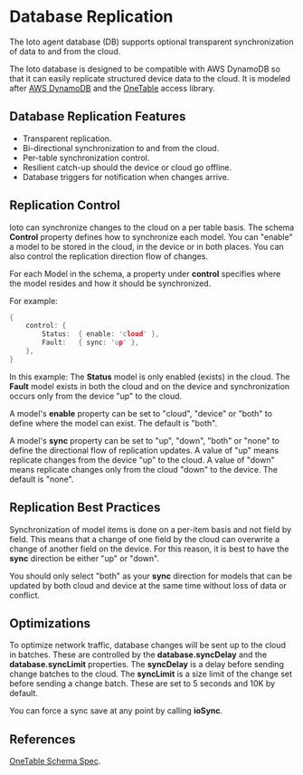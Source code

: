 # Database Replication

The Ioto agent database (DB) supports optional transparent synchronization of data to and from the cloud.

The Ioto database is designed to be compatible with AWS DynamoDB so that it can easily replicate structured device data to the cloud. It is modeled after [AWS DynamoDB](https://aws.amazon.com/dynamodb/) and the [OneTable](https://doc.onetable.io/) access library.

## Database Replication Features

* Transparent replication.
* Bi-directional synchronization to and from the cloud.
* Per-table synchronization control.
* Resilient catch-up should the device or cloud go offline.
* Database triggers for notification when changes arrive.

## Replication Control

Ioto can synchronize changes to the cloud on a per table basis. The schema **Control** property defines how to synchronize each model. You can "enable" a model to be stored in the cloud, in the device or in both places. You can also control the replication direction flow of changes.

For each Model in the schema, a property under **control** specifies where the model resides and how it should be synchronized.

For example:

```c
{
    control: {
        Status:  { enable: 'cloud' },
        Fault:   { sync: 'up' },
    },  
}
```

In this example: The **Status** model is only enabled (exists) in the cloud. The **Fault** model exists in both the cloud and on the device and synchronization occurs only from the device "up" to the cloud.

A model's **enable** property can be set to "cloud", "device" or "both" to define where the model can exist. The default is "both".

A model's **sync** property can be set to "up", "down", "both" or "none" to define the directional flow of replication updates. A value of "up" means replicate changes from the device "up" to the cloud. A value of "down" means replicate changes only from the cloud "down" to the device. The default is "none".

## Replication Best Practices

Synchronization of model items is done on a per-item basis and not field by field. This means that a change of one field by the cloud can overwrite a change of another field on the device. For this reason, it is best to have the **sync** direction be either "up" or "down".

You should only select "both" as your **sync** direction for models that can be updated by both cloud and device at the same time without loss of data or conflict.

## Optimizations

To optimize network traffic, database changes will be sent up to the cloud in batches. These are controlled by the **database.syncDelay** and the **database.syncLimit** properties. The **syncDelay** is a delay before sending change batches to the cloud. The **syncLimit** is a size limit of the change set before sending a change batch. These are set to 5 seconds and 10K by default.

You can force a sync save at any point by calling **ioSync**.


## References

[OneTable Schema Spec](https://github.com/sensedeep/dynamodb-onetable/blob/main/doc/schema-1.1.0.md).
